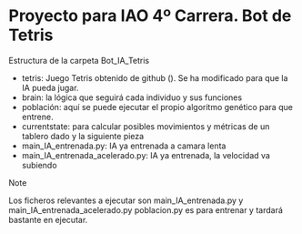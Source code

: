 # Proyecto para IAO 4º Carrera. Bot de Tetris
Estructura de la carpeta Bot_IA_Tetris
- tetris: Juego Tetris obtenido de github (). Se ha modificado para que la IA pueda jugar.
- brain: la lógica que seguirá cada individuo y sus funciones
- población: aquí se puede ejecutar el propio algoritmo genético para que entrene.
- currentstate: para calcular posibles movimientos y métricas de un tablero dado y la siguiente pieza
- main_IA_entrenada.py: IA ya entrenada a camara lenta
- main_IA_entrenada_acelerado.py: IA ya entrenada, la velocidad va subiendo
> [!NOTE]
> Los ficheros relevantes a ejecutar son main_IA_entrenada.py y main_IA_entrenada_acelerado.py
> poblacion.py es para entrenar y tardará bastante en ejecutar.